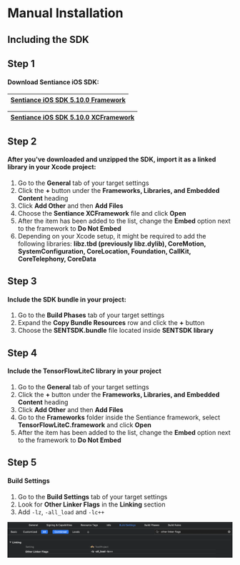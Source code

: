 # Manual Installation

## Including the SDK

## Step 1

#### Download Sentiance iOS SDK:

| [Sentiance iOS SDK 5.10.0 Framework](https://sentiance-u1-sdk-downloads.s3-eu-west-1.amazonaws.com/ios/frameworks/SENTSDK-5.10.0.framework.zip) |
| :--- |


| [Sentiance iOS SDK 5.10.0 XCFramework](https://sentiance-u1-sdk-downloads.s3-eu-west-1.amazonaws.com/ios/frameworks/SENTSDK-5.10.0.xcframework.zip) |
| :--- |


## Step 2

#### After you've downloaded and unzipped the SDK, import it as a linked library in your Xcode project:

1. Go to the **General** tab of your target settings
2. Click the **+** button under the **Frameworks, Libraries, and Embedded Content** heading
3. Click **Add Other** and then **Add Files**
4. Choose the **Sentiance XCFramework** file and click **Open**
5. After the item has been added to the list, change the **Embed** option next to the framework to **Do Not Embed**
6. Depending on your Xcode setup, it might be required to add the following libraries: **libz.tbd \(previously libz.dylib\), CoreMotion, SystemConfiguration, CoreLocation, Foundation, CallKit, CoreTelephony, CoreData**

## Step 3

#### Include the SDK bundle in your project:

1. Go to the **Build Phases** tab of your target settings
2. Expand the **Copy Bundle Resources** row and click the **+** button
3. Choose the **SENTSDK.bundle** file located inside **SENTSDK library**

## **Step 4**

#### Include the TensorFlowLiteC library in your project

1. Go to the **General** tab of your target settings
2. Click the **+** button under the **Frameworks, Libraries, and Embedded Content** heading
3. Click **Add Other** and then **Add Files**
4. Go to the **Frameworks** folder inside the Sentiance framework, select **TensorFlowLiteC.framework** and click **Open**
5. After the item has been added to the list, change the **Embed** option next to the framework to **Do Not Embed**

## Step 5

#### Build Settings

1. Go to the **Build Settings** tab of your target settings
2. Look for **Other Linker Flags** in the **Linking** section
3. Add `-lz`, `-all_load` and `-lc++`

![](../../../../.gitbook/assets/screen-shot-2020-05-05-at-3.41.04-pm.png)

